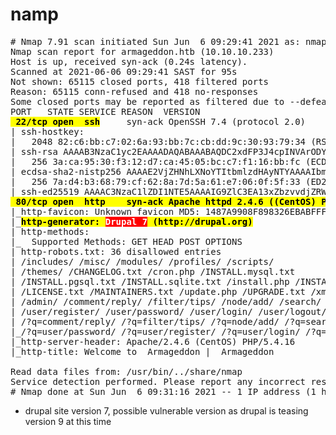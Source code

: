 # namp
<pre>
# Nmap 7.91 scan initiated Sun Jun  6 09:29:41 2021 as: nmap -sC -sV -A -p- -vv --open -oA nmap/10.10.10.233-Armageddon 10.10.10.233
Nmap scan report for armageddon.htb (10.10.10.233)
Host is up, received syn-ack (0.24s latency).
Scanned at 2021-06-06 09:29:41 SAST for 95s
Not shown: 65115 closed ports, 418 filtered ports
Reason: 65115 conn-refused and 418 no-responses
Some closed ports may be reported as filtered due to --defeat-rst-ratelimit
PORT   STATE SERVICE REASON  VERSION
<span style="background-color:yellow; color:000;font-weight:bold"> 22/tcp open  ssh</span>     syn-ack OpenSSH 7.4 (protocol 2.0)
| ssh-hostkey: 
|   2048 82:c6:bb:c7:02:6a:93:bb:7c:cb:dd:9c:30:93:79:34 (RSA)
| ssh-rsa AAAAB3NzaC1yc2EAAAADAQABAAABAQDC2xdFP3J4cpINVArODYtbhv+uQNECQHDkzTeWL+4aLgKcJuIoA8dQdVuP2UaLUJ0XtbyuabPEBzJl3IHg3vztFZ8UEcS94KuWP09ghv6fhc7JbFYONVJTYLiEPD8nrS/V2EPEQJ2ubNXcZAR76X9SZqt11JTyQH/s6tPH+m3m/84NUU8PNb/dyhrFpCUmZzzJQ1zCDStLXJnCAOE7EfW2wNm1CBPCXn1wNvO3SKwokCm4GoMKHSM9rNb9FjGLIY0nq+8mt7RTJZ+WLdHsje3AkBk1yooGFF+0TdOj42YK2OtAKDQBWnBm1nqLQsmm/Va9T2bPYLLK5aUd4/578u7h
|   256 3a:ca:95:30:f3:12:d7:ca:45:05:bc:c7:f1:16:bb:fc (ECDSA)
| ecdsa-sha2-nistp256 AAAAE2VjZHNhLXNoYTItbmlzdHAyNTYAAAAIbmlzdHAyNTYAAABBBE4kP4gQ5Th3eu3vz/kPWwlUCm+6BSM6M3Y43IuYVo3ppmJG+wKiabo/gVYLOwzG7js497Vr7eGIgsjUtbIGUrY=
|   256 7a:d4:b3:68:79:cf:62:8a:7d:5a:61:e7:06:0f:5f:33 (ED25519)
|_ssh-ed25519 AAAAC3NzaC1lZDI1NTE5AAAAIG9ZlC3EA13xZbzvvdjZRWhnu9clFOUe7irG8kT0oR4A
<span style="background-color:yellow; color:000;font-weight:bold"> 80/tcp open  http    syn-ack Apache httpd 2.4.6 ((CentOS) PHP/5.4.16)</span>
|_http-favicon: Unknown favicon MD5: 1487A9908F898326EBABFFFD2407920D
|_<span style="background-color:yellow; color:000;font-weight:bold">http-generator: <span style="background-color:red; color:fff;font-weight:bold">Drupal 7</span> (http://drupal.org)</span>
| http-methods: 
|_  Supported Methods: GET HEAD POST OPTIONS
| http-robots.txt: 36 disallowed entries 
| /includes/ /misc/ /modules/ /profiles/ /scripts/ 
| /themes/ /CHANGELOG.txt /cron.php /INSTALL.mysql.txt 
| /INSTALL.pgsql.txt /INSTALL.sqlite.txt /install.php /INSTALL.txt 
| /LICENSE.txt /MAINTAINERS.txt /update.php /UPGRADE.txt /xmlrpc.php 
| /admin/ /comment/reply/ /filter/tips/ /node/add/ /search/ 
| /user/register/ /user/password/ /user/login/ /user/logout/ /?q=admin/ 
| /?q=comment/reply/ /?q=filter/tips/ /?q=node/add/ /?q=search/ 
|_/?q=user/password/ /?q=user/register/ /?q=user/login/ /?q=user/logout/
|_http-server-header: Apache/2.4.6 (CentOS) PHP/5.4.16
|_http-title: Welcome to  Armageddon |  Armageddon

Read data files from: /usr/bin/../share/nmap
Service detection performed. Please report any incorrect results at https://nmap.org/submit/ .
# Nmap done at Sun Jun  6 09:31:16 2021 -- 1 IP address (1 host up) scanned in 95.15 seconds
</pre>
- drupal site version 7, possible vulnerable version as drupal is teasing version 9 at this time

